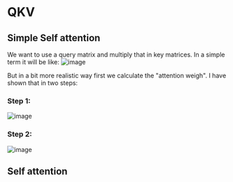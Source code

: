 # QKV

## Simple Self attention

We want to use a query matrix and multiply that in key matrices. In a simple term it will be like:
![image](https://github.com/user-attachments/assets/8f71f2cb-e96d-49bd-a688-679ad6e1c5a9)

But in a bit more realistic way first we calculate the "attention weigh". I have shown that in two steps:

### Step 1:


![image](https://github.com/user-attachments/assets/3183ec2c-7f6f-4ba5-8847-cefcf81af34b)

### Step 2:

![image](https://github.com/user-attachments/assets/de84c53b-cf77-4632-a28f-4a1407c83194)






##  Self attention


